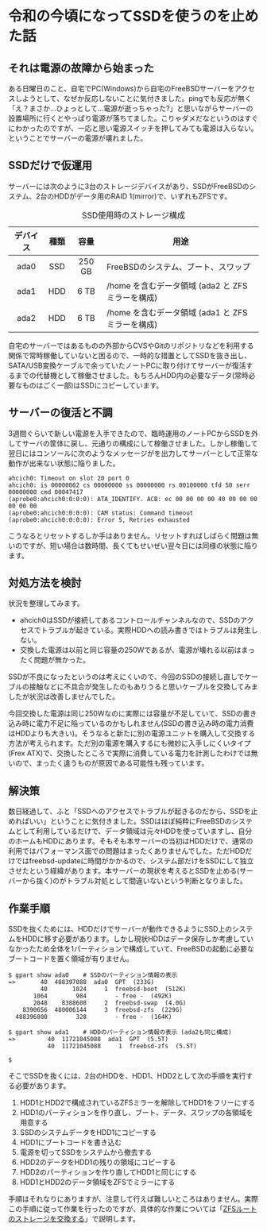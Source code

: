 <!-- https://qiita.com/belgianbeer/items/37ca20884b29b0e8514e -->
# 令和の今頃になってSSDを使うのを止めた話

## それは電源の故障から始まった

ある日曜日のこと、自宅でPC(Windows)から自宅のFreeBSDサーバーをアクセスしようとして、なぜか反応しないことに気付きました。pingでも反応が無く「え？まさか…ひょっとして…電源が逝っちゃった?」と思いながらサーバーの設置場所に行くとやっぱり電源が落ちてました。こりゃダメだなというのはすぐにわかったのですが、一応と思い電源スイッチを押してみても電源は入らない。ということでサーバーの電源が壊れました。

## SSDだけで仮運用

サーバーには次のように3台のストレージデバイスがあり、SSDがFreeBSDのシステム、2台のHDDがデータ用のRAID 1(mirror)で、いずれもZFSです。

<table>
  <caption> SSD使用時のストレージ構成 </caption>
  <thead>
    <tr>
      <th align="center"> デバイス </th> <th align="center"> 種類 </th> <th align="center"> 容量 </th> <th align="center"> 用途 </th>
    </tr>
  </thead>
  <tr>
    <td align="center"> ada0 </td> <td align="center"> SSD </td> <td align="center"> 250 GB </td> <td> FreeBSDのシステム、ブート、スワップ </td>
  </tr>
  <tr>
    <td align="center"> ada1 </td> <td align="center"> HDD </td> <td align="center"> 6 TB </td> <td> /home を含むデータ領域 (ada2 と ZFSミラーを構成) </td>
  </tr>
  <tr>
    <td align="center"> ada2 </td> <td align="center"> HDD </td> <td align="center"> 6 TB </td> <td> /home を含むデータ領域 (ada1 と ZFSミラーを構成) </td>
  </tr>
</table>

自宅のサーバーではあるものの外部からCVSやGitのリポジトリなどを利用する関係で常時稼働していないと困るので、一時的な措置としてSSDを抜き出し、SATA/USB変換ケーブルで余っていたノートPCに取り付けてサーバーが復活するまでの代替機として稼働させました。もちろんHDD内の必要なデータ(常時必要なものはごく一部)はSSDにコピーしています。

## サーバーの復活と不調

3週間ぐらいで新しい電源を入手できたので、臨時運用のノートPCからSSDを外してサーバの筐体に戻し、元通りの構成にして稼働させました。しかし稼働して翌日にはコンソールに次のようなメッセージがを出力してサーバーとして正常な動作が出来ない状態に陥りました。

```console
ahcich0: Timeout on slot 20 port 0
ahcich0: is 00000002 cs 00000000 ss 00000000 rs 00100000 tfd 50 serr 00000000 cmd 00047417
(aprobe0:ahcich0:0:0:0): ATA_IDENTIFY. ACB: ec 00 00 00 00 40 00 00 00 00 00 00
(aprobe0:ahcich0:0:0:0): CAM status: Command timeout
(aprobe0:ahcich0:0:0:0): Error 5, Retries exhausted
```

こうなるとリセットするしか手はありません。リセットすればしばらく問題は無いのですが、短い場合は数時間、長くてもせいぜい翌々日には同様の状態に陥ります。

## 対処方法を検討

状況を整理してみます。

- ahcich0はSSDが接続してあるコントロールチャンネルなので、SSDのアクセスでトラブルが起きている。実際HDDへの読み書きではトラブルは発生しない。
- 交換した電源は以前と同じ容量の250Wであるが、電源が壊れる以前はまったく問題が無かった。

SSDが不良になったというのは考えにくいので、今回のSSDの接続し直しでケーブルの接触などに不具合が発生したのもありうると思いケーブルを交換してみましたが状況は改善しませんでした。

今回交換した電源は同じ250Wなのに実際には容量が不足していて、SSDの書き込み時に電力不足に陥っているのかもしれません(SSDの書き込み時の電力消費はHDDよりも大きい)。そうなると新たに別の電源ユニットを購入して交換する方法が考えられます。ただ別の電源を購入するにも微妙に入手しにくいタイプ(Frex ATX)で、交換したところで実際に消費している電力を計測したわけでは無いので、まったく違うものが原因である可能性も残っています。

## 解決策

数日経過して、ふと「SSDへのアクセスでトラブルが起きるのだから、SSDを止めればいい」ということに気付きました。SSDはほぼ純粋にFreeBSDのシステムとして利用しているだけで、データ領域は元々HDDを使っていますし、自分のホームもHDDにあります。そもそも本サーバーの当初はHDDだけで、通常の利用ではパフォーマンス面での問題はまったくありませんでした。ただHDDだけではfreebsd-updateに時間がかかるので、システム部だけをSSDにして独立させたという経緯があります。本サーバーの現状を考えるとSSDを止める(サーバーから抜く)のがトラブル対処として間違いないという判断となりました。

## 作業手順

SSDを抜くためには、HDDだけでサーバーが動作できるようにSSD上のシステムをHDDに移す必要があります。しかし現状HDDはデータ保存しか考慮していなかったため全体を1パーティションで構成していて、FreeBSDの起動に必要なブートコードを置く領域が有りません。

```console
$ gpart show ada0    # SSDのパーティション情報の表示
=>       40  488397088  ada0  GPT  (233G)
         40       1024     1  freebsd-boot  (512K)
       1064        984        - free -  (492K)
       2048    8388608     2  freebsd-swap  (4.0G)
    8390656  480006144     3  freebsd-zfs  (229G)
  488396800        328        - free -  (164K)

$ gpart show ada1    # HDDのパーティション情報の表示 (ada2も同じ構成)
=>         40  11721045088  ada1  GPT  (5.5T)
           40  11721045088     1  freebsd-zfs  (5.5T)

$
```

そこでSSDを抜くには、2台のHDDを、HDD1、HDD2として次の手順を実行する必要があります。

1. HDD1とHDD2で構成されているZFSミラーを解除してHDD1をフリーにする
2. HDD1のパーティションを作り直し、ブート、データ、スワップの各領域を用意する
3. SSDのシステムデータをHDD1にコピーする
4. HDD1にブートコードを書き込む
5. 電源を切ってSSDをシステムから撤去する
6. HDD2のデータをHDD1の残りの領域にコピーする
7. HDD2のパーティションを作り直してHDD1と同じにする
8. HDD1とHDD2のデータ領域をZFSでミラーにする

手順はそれなりにありますが、注意して行えば難しいところはありません。実際この手順に従って作業を行ったのですが、具体的な作業については「[ZFSルートのストレージを交換する](https://qiita.com/belgianbeer/items/b751c2036c7ee698fde2)」で説明します。
